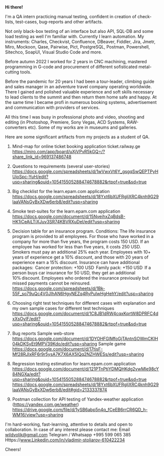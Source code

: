 **Hi there!**

I'm a QA intern practicing manual testing, confident in creation of check-lists, test-cases, bug-reports and other artifacts.

Not only black-box testing of an interface but also API, SQL-DB and some load testing as well I'm familiar with. Currently I learn automation. My instruments: Charles, Checkvist, Confluence, DBeaver, Fiddler, Jira, Jmetr, Miro, Mockoon, Qase, Pairwise, Pict, PostgreSQL, Postman, Powershell, Sitechco, SoapUI, Visual Studio Code and more.

Before autumn 2022 I worked for 2 years in CNC machining, mastered programming in G-code and procurement of different sofisticated metal-cutting tools.

Before the pandemic for 20 years I had been a tour-leader, climbing guide and sales manager in an adventure travel company operating worldwide. There I gained and polished valuable experience and soft skills necessary to lead clients to the summit and then return them home safe and happy. At the same time I became profi in numerous booking systems, advertisement and communication with providers of services.
 
All this time I was busy in professional photo and video, shooting and editing (in Photoshop, Premiere, Sony Vegas, ACD Systems, RAW-converters etc). Some of my works are in museums and galleries.

Here are some significant artifacts from my projects as a student of QA.

1. Mind-map for online ticket booking application ticket.railway.ge
https://miro.com/app/board/uXjVPvR5kGQ=/?share_link_id=969137486748

2. Questions to requirements (several user-stories) 
https://docs.google.com/spreadsheets/d/1wVwxVt6Y_gsgqSwQEPTPyHUioSpc-YuH/edit?usp=sharing&ouid=105415505288474678882&rtpof=true&sd=true

3. Big checklist for the learn.epam.com application 
https://docs.google.com/spreadsheets/d/18Yxt6bXUFRgljXRC4knh9G29laaVANsGyBxXDw6erb8/edit?usp=sharing

4. Smoke test-suites for the learn.epam.com application
https://docs.google.com/document/d/15NyeihxZqBdsB-HK1iCeAiLTiXJuv3SR74KBVRXuDeI/edit?usp=sharing

5. Decision table for an insurance program. Conditions:
The life insurance program is provided to all employees. For those who have worked in a company for more than five years, the program costs 150 USD. If an employee has worked for less than five years, it costs 250 USD. Smokers must pay an additional 25% each year. Employees with 10+ years of experience get a 10% discount, and those with 20 years of experience earn a 15% discount.
Insurance can have additional packages: 
Cancer protection: +100 USD 
Family pack: +150 USD 
If a person buys car insurance for 50 USD, they get an additional 10% discount.
Employees who ordered the insurance previously but missed payments cannot be reinsured.
https://docs.google.com/spreadsheets/d/1Bk-55F_so79uQc4V0JIhAN6HgyNEZq4RyPuIwHgHehY/edit?usp=sharing

6. Choosing right test techniques for different cases with explanation and my own sample cases for different test techniques
https://docs.google.com/document/d/1C8JB1dRW4cqxKqrtW8DPRFC4dxXsOyIF/edit?usp=sharing&ouid=105415505288474678882&rtpof=true&sd=true

7. Bug reports
Sample web-store https://docs.google.com/document/d/1DYOHFGlMfoGjTAntnSOWmCKIH04kDKSyEt9MPV39Kdo/edit?usp=sharing
Sample game https://docs.google.com/document/d/17tjsF-Mf28RJlxRF6r9r5ysA7K7X6AX5lQq2NZHWESs/edit?usp=sharing

8. Regression testing estimation for learn.epam.com application
https://docs.google.com/document/d/121PTnPtiYDMQHKdg2vwMIe98cY84NGXa/edit?usp=sharing&ouid=105415505288474678882&rtpof=true&sd=true
https://docs.google.com/spreadsheets/d/18Yxt6bXUFRgljXRC4knh9G29laaVANsGyBxXDw6erb8/edit#gid=2133337874

9. Postman collection for API testing of Yandex-weather application (https://yandex.com.ge/weather)
https://drive.google.com/file/d/1ySB6abp5n4q_fCeEB6rrCR6QD_h-WM16/view?usp=sharing

I'm hard-working, fast-learning, attentive to details and open to collaboration. In case of any interest please contact me:
Email wildvolik@gmail.com
Telegram / Whatsapp +995 599 065 385
Https://www.Linkedin.com/in/vladimir-stoliarov-610422234

Cheers!
